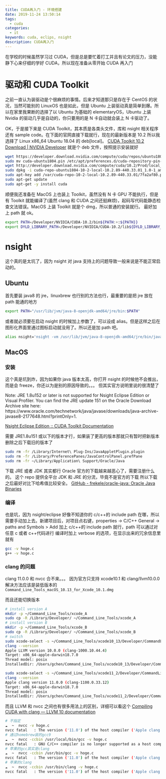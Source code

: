 ```yaml
---
title: CUDA再入门 - 环境搭建
date: 2019-11-24 13:50:14
tags:
  - cuda
categories:
  - it
keywords: cuda, eclips, nsight
description: CUDA再入门
---
```


在学校的时候虽然学习过 CUDA，但是总是要忙着打工并且有论文的压力，没能静下心来仔细的学好 CUDA，所以现在准备从零开始 CUDA 再入门

<!-- more -->

<!-- toc -->

# 驱动和 CUDA Toolkit

之前一直认为装驱动是个很麻烦的事情。后来才知道那只是存在于 CentOS 的状况，当然可能别的 LinuxOS 也是如此，但是 Ubuntu 上装驱动真是简单到爆。所以在家里我果断的选择了以 Ubuntu 为基础的 elementaryOS，Ubuntu 上装 Nvidia 的驱动几乎是自动的，你只要用的是 N 卡自动就会装上 N 卡驱动了。

OK，于是接下来是 CUDA Toolkit，其本质是各类头文件，库和 nsight 相关程序还有 sample code。在下面的官网直接下载就行，现在的最新版本是 10.2 所以我选择了 Linux x86_64 Ubuntu 18.04 的 deb[local]。
[CUDA Toolkit 10.2 Download \| NVIDIA Developer](https://developer.nvidia.com/cuda-downloads)
就是个 deb 文件，按照提示安装就好

```bash
wget https://developer.download.nvidia.com/compute/cuda/repos/ubuntu1804/x86_64/cuda-ubuntu1804.pin
sudo mv cuda-ubuntu1804.pin /etc/apt/preferences.d/cuda-repository-pin-600
wget http://developer.download.nvidia.com/compute/cuda/10.2/Prod/local_installers/cuda-repo-ubuntu1804-10-2-local-10.2.89-440.33.01_1.0-1_amd64.deb
sudo dpkg -i cuda-repo-ubuntu1804-10-2-local-10.2.89-440.33.01_1.0-1_amd64.deb
sudo apt-key add /var/cuda-repo-10-2-local-10.2.89-440.33.01/7fa2af80.pub
sudo apt-get update
sudo apt-get -y install cuda
```

顺便我还准备在 MacOS 上也装上 Toolkit，虽然没有 N 卡 GPU 不能执行，但是有 Toolkit 就能编译了(虽然 clang 和 CUDA 之间还挺麻烦)，起码写代码能静态检查文法错误。MacOS 上装 Toolkit 就是个 dmg，所以普通的安装就行。
最好加上 path 就 ok。

```bash
export PATH=/Developer/NVIDIA/CUDA-10.2/bin${PATH:+:${PATH}}
export DYLD_LIBRARY_PATH=/Developer/NVIDIA/CUDA-10.2/lib${DYLD_LIBRARY_PATH:+:${DYLD_LIBRARY_PATH}}
```

# nsight

这个真的是太坑了，因为 nsight 对 java 支持上的问题导致一般来说是不能正常启动的。

## Ubuntu

首先要装 java8 的 jre，linuxbrew 也行别的方法也行，最重要的是把 jre 放在 path 能通的地方

```bash
export PATH="/usr/lib/jvm/java-8-openjdk-amd64/jre/bin:$PATH"
```

或者就必须要在启动 nsight 的时候加上参数了，可以设成 alias。但是这样之后在图形化界面里通过图标启动就没用了。所以还是加 path 吧。

```bash
alias nsight='nsight -vm /usr/lib/jvm/java-8-openjdk-amd64/jre/bin/java'
```

## MacOS

### 安装

这个真是坑到炸，因为如果你 java 版本太高，你打开 nsight 的时候他不会推出，而是会 freeze，你还以为是别的原因导致的。。。
但其实官方说明里说的很清楚了

<div class="tip">
Note: JRE 1.8u152 or later is not supported for Nsight Eclipse Edition or Visual Profiler. You can find the JRE update 151 on the Oracle Download Archive site here: https://www.oracle.com/technetwork/java/javase/downloads/java-archive-javase8-2177648.html?printOnly=1.
</div>

[Nsight Eclipse Edition :: CUDA Toolkit Documentation](https://docs.nvidia.com/cuda/nsight-eclipse-edition-getting-started-guide/index.html)

需要 JRE1.8u151 或以下的版本才行，如果装了更高的版本那就只有暂时把新版本删除之后下载旧的版本了

```bash
sudo rm -fr /Library/Internet\ Plug-Ins/JavaAppletPlugin.plugin
sudo rm -fr /Library/PreferencePanes/JavaControlPanel.prefPane
sudo rm -fr ~/Library/Application\ Support/Oracle/Java
```

下载 JRE 或者 JDK 其实都行 Oracle 官方的下载越来越恶心了，需要注册什么的。
这个 repo 提供全平台 JDK 和 JRE 的分流，毕竟不是官方的下载 所以下载之后最好对比下哈希值比较安全。
[GitHub - frekele/oracle-java: Oracle Java Binaries](https://github.com/frekele/oracle-java)

### 编译

也是坑，因为 nsight/eclipse 好像不知道你的 c/c++的 include path 在哪，所以需要手动加上去。新建项目后，对项目点右键，properties -> C/C++ General -> paths and Symbols > Add
加上 c/c++的 include path 就行，path 可以通过对任意 c 或者 c++代码进行
编译时加上 verbose 的选项，在显示出来的冗余信息里就有

```bash
gcc -v hoge.c
g++ -v hoge.c
```

### clang 的问题

clang 11.0.0 和 nvcc 合不来。。。
因为官方只支持 xcode10.1 和 clang/llvm10.0.0
解决方法应该是装低版本的 `Command_Line_Tools_macOS_10.13_for_Xcode_10.1.dmg`

而且还能切换版本

```bash
# install version A
mkdir -p ~/Command_Line_Tools/xcode_A
sudo cp -R /Library/Developer/ ~/Command_Line_Tools/xcode_A
# install version B
mkdir -p ~/Command_Line_Tools/xcode_B
sudo cp -R /Library/Developer/ ~/Command_Line_Tools/xcode_B
# switch
sudo xcode-select -s ~/Command_Line_Tools/xcode10_13/Developer/CommandLineTools
clang --version
Apple LLVM version 10.0.0 (clang-1000.10.44.4)
Target: x86_64-apple-darwin18.7.0
Thread model: posix
InstalledDir: /Users/gchen/Command_Line_Tools/xcode10_13/Developer/CommandLineTools/usr/bin

sudo xcode-select -s ~/Command_Line_Tools/xcode11_2/Developer/CommandLineTools
clang --version
Apple clang version 11.0.0 (clang-1100.0.33.12)
Target: x86_64-apple-darwin18.7.0
Thread model: posix
InstalledDir: /Users/gchen/Command_Line_Tools/xcode11_2/Developer/CommandLineTools/usr/bin
```

而且 LLVM 和 nvcc 之间也有很多用法上的区别，详细可以看这个
[Compiling CUDA with clang — LLVM 10 documentation](https://llvm.org/docs/CompileCudaWithLLVM.html)

```bash
# 不指定
☁  ~  nvcc -v hoge.c
nvcc fatal   : The version ('11.0') of the host compiler ('Apple clang') is not supported
# 通过homebrew装的gcc9
☁  ~  nvcc -ccbin /usr/local/bin/gcc -v hoge.c
nvcc fatal   : GNU C/C++ compiler is no longer supported as a host compiler on Mac OS X.
# 苹果的gcc其实是clang
☁  ~  nvcc -ccbin /usr/bin/gcc -v hoge.c
nvcc fatal   : The version ('11.0') of the host compiler ('Apple clang') is not supported
# 苹果的clang
☁  ~  nvcc -ccbin /usr/bin/clang -v hoge.c
nvcc fatal   : The version ('11.0') of the host compiler ('Apple clang') is not supported
```
